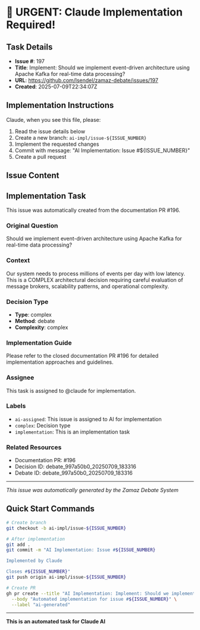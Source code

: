 # 🚨 URGENT: Claude Implementation Required!

## Task Details
- **Issue #**: 197
- **Title**: Implement: Should we implement event-driven architecture using Apache Kafka for real-time data processing?
- **URL**: https://github.com/lsendel/zamaz-debate/issues/197
- **Created**: 2025-07-09T22:34:07Z

## Implementation Instructions

Claude, when you see this file, please:

1. Read the issue details below
2. Create a new branch: `ai-impl/issue-${ISSUE_NUMBER}`
3. Implement the requested changes
4. Commit with message: "AI Implementation: Issue #${ISSUE_NUMBER}"
5. Create a pull request

## Issue Content

## Implementation Task

This issue was automatically created from the documentation PR #196.

### Original Question
Should we implement event-driven architecture using Apache Kafka for real-time data processing?

### Context
Our system needs to process millions of events per day with low latency. This is a COMPLEX architectural decision requiring careful evaluation of message brokers, scalability patterns, and operational complexity.

### Decision Type
- **Type**: complex
- **Method**: debate
- **Complexity**: complex

### Implementation Guide
Please refer to the closed documentation PR #196 for detailed implementation approaches and guidelines.

### Assignee
This task is assigned to @claude for implementation.

### Labels
- `ai-assigned`: This issue is assigned to AI for implementation
- `complex`: Decision type
- `implementation`: This is an implementation task

### Related Resources
- Documentation PR: #196
- Decision ID: debate_997a50b0_20250709_183316
- Debate ID: debate_997a50b0_20250709_183316

---
*This issue was automatically generated by the Zamaz Debate System*


## Quick Start Commands

```bash
# Create branch
git checkout -b ai-impl/issue-${ISSUE_NUMBER}

# After implementation
git add .
git commit -m "AI Implementation: Issue #${ISSUE_NUMBER}

Implemented by Claude

Closes #${ISSUE_NUMBER}"
git push origin ai-impl/issue-${ISSUE_NUMBER}

# Create PR
gh pr create --title "AI Implementation: Implement: Should we implement event-driven architecture using Apache Kafka for real-time data processing?" \
  --body "Automated implementation for issue #${ISSUE_NUMBER}" \
  --label "ai-generated"
```

---
**This is an automated task for Claude AI**
